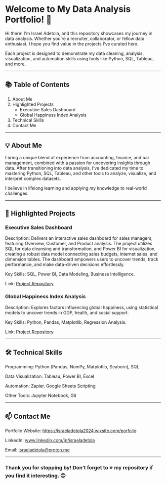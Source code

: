# Welcome to My Data Analysis Portfolio! 👋

Hi there! I'm Israel Adetola, and this repository showcases my journey in data analysis. Whether you’re a recruiter, collaborator, or fellow data enthusiast, I hope you find value in the projects I’ve curated here.

Each project is designed to demonstrate my data cleaning, analysis, visualization, and automation skills using tools like Python, SQL, Tableau, and more.

--------------------------------------------------------------------------------------------------------------------------------------------------------------------------------------------------

## 📚 Table of Contents

1. About Me
2. Highlighted Projects
   - Executive Sales Dashboard 
   - Global Happiness Index Analysis
3. Technical Skills
4. Contact Me

--------------------------------------------------------------------------------------------------------------------------------------------------------------------------------------------------

## 💡 About Me

I bring a unique blend of experience from accounting, finance, and bar management, combined with a passion for uncovering insights through data. After transitioning into data analysis, I’ve dedicated my time to mastering Python, SQL, Tableau, and other tools to analyze, visualize, and interpret complex datasets.

I believe in lifelong learning and applying my knowledge to real-world challenges.

--------------------------------------------------------------------------------------------------------------------------------------------------------------------------------------------------

## 🚀 Highlighted Projects

### Executive Sales Dashboard 

Description: Delivers an interactive sales dashboard for sales managers, featuring Overview, Customer, and Product analysis. The project utilizes SQL for data cleansing and transformation, and Power BI for visualization, creating a robust data model connecting sales budgets, internet sales, and dimension tables. The dashboard empowers users to uncover trends, track performance, and make data-driven decisions effortlessly.

Key Skills: SQL, Power BI, Data Modeling, Business Intelligence.

Link: [Project Repository](https://github.com/AnalystAdetola/PortfolioProjects/tree/main/ExecutiveSalesDashboard)




### Global Happiness Index Analysis

Description: Explores factors influencing global happiness, using statistical models to uncover trends in GDP, health, and social support.

Key Skills: Python, Pandas, Matplotlib, Regression Analysis.

Link: [Project Repository](https://github.com/AnalystAdetola/PortfolioProjects/tree/main/WorldHapiness)


--------------------------------------------------------------------------------------------------------------------------------------------------------------------------------------------------

## 🛠 Technical Skills

Programming: Python (Pandas, NumPy, Matplotlib, Seaborn), SQL

Data Visualization: Tableau, Power BI, Excel

Automation: Zapier, Google Sheets Scripting

Other Tools: Jupyter Notebook, Git


--------------------------------------------------------------------------------------------------------------------------------------------------------------------------------------------------

## 📫 Contact Me

Portfolio Website: https://israeladetola2024.wixsite.com/porfolio

LinkedIn: www.linkedin.com/in/israeladetola

Email: israeladetola@proton.me

--------------------------------------------------------------------------------------------------------------------------------------------------------------------------------------------------

### Thank you for stopping by! Don’t forget to ⭐ my repository if you find it interesting. 😊




